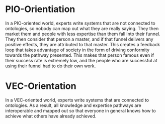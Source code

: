 # PIO-Orientiation
In a PIO-oriented world, experts write systems that are not connected to ontologies, so nobody can map out what they are really saying. They then market them and people with less expertise than them fall into their funnel. They then consider that person a master, and if that funnel delivers any positive effects, they are attributed to that master. This creates a feedback loop that takes advantage of society in the form of driving conformity towards the pathway presented. This makes that person famous even if their success rate is extremely low, and the people who are successful at using their funnel had to do their own work.
# VEC-Orientation
In a VEC-oriented world, experts write systems that are connected to ontologies. As a result, all knowledge and expertise pathways are interoperable and mapped out so that everyone in general knows how to achieve what others have already achieved.
